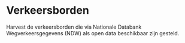 # Verkeersborden
Harvest de verkeersborden die via Nationale Databank Wegverkeersgegevens (NDW) als open data beschikbaar zijn gesteld.
